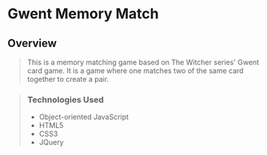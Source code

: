 # Gwent Memory Match
   
   ## Overview
   
   > This is a memory matching game based on The Witcher series' Gwent card game. It is a game where one matches two of the same card together to create a pair.
   
   > ### Technologies Used
   > - Object-oriented JavaScript
   > - HTML5
   > - CSS3
   > - JQuery
